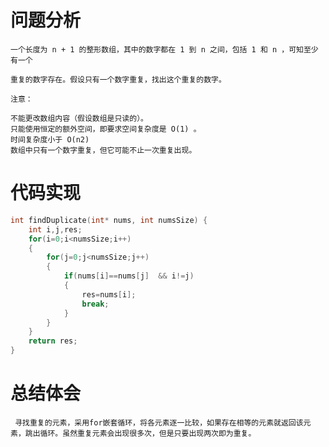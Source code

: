 # 问题分析 #

    一个长度为 n + 1 的整形数组，其中的数字都在 1 到 n 之间，包括 1 和 n ，可知至少有一个

    重复的数字存在。假设只有一个数字重复，找出这个重复的数字。

    注意：

    不能更改数组内容（假设数组是只读的）。
    只能使用恒定的额外空间，即要求空间复杂度是 O(1) 。
    时间复杂度小于 O(n2)
    数组中只有一个数字重复，但它可能不止一次重复出现。

# 代码实现 #
```C
int findDuplicate(int* nums, int numsSize) {
    int i,j,res;
    for(i=0;i<numsSize;i++)
    {
        for(j=0;j<numsSize;j++)
        {
            if(nums[i]==nums[j]  && i!=j)
            {
                res=nums[i];
                break;
            }
        }
    }
    return res;
}
```
# 总结体会 #
     寻找重复的元素，采用for嵌套循环，将各元素逐一比较，如果存在相等的元素就返回该元素，跳出循环。虽然重复元素会出现很多次，但是只要出现两次即为重复。 